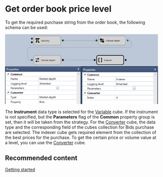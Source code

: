 # Get order book price level

To get the required purchase string from the order book, the following schema can be used:

![Designer Event model 00](../images/Designer_Event_model_00.png)

The **Instrument** data type is selected for the [Variable](Designer_Variable.md) cube. If the instrument is not specified, but the **Parameters** flag of the **Common** property group is set, then it will be taken from the strategy. For the [Converter](Designer_Converter.md) cube, the data type and the corresponding field of the cubes collection for Bids purchase are selected. The indexer cube gets required element from the collection of the best prices for the purchase. To get the certain price or volume value at a level, you can use the [Converter](Designer_Converter.md) cube.

## Recommended content

[Getting started](Designer_Creation_element_containing_source_code.md)
